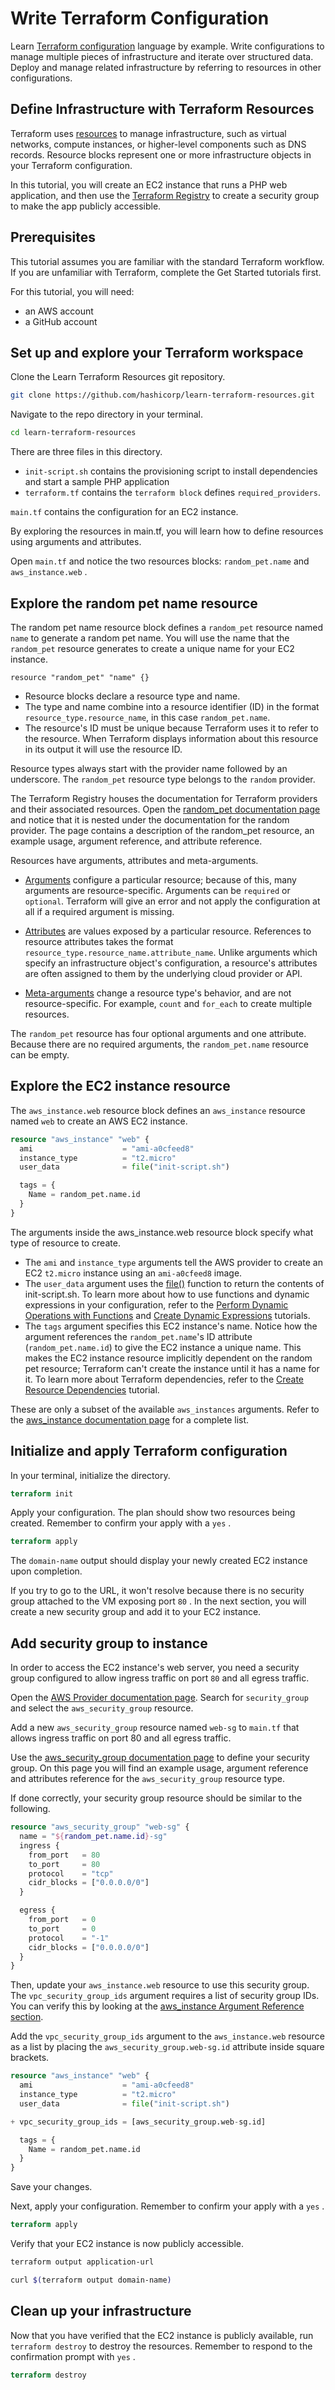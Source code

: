 # Write Terraform Configuration

Learn [Terraform configuration](https://learn.hashicorp.com/collections/terraform/configuration-language) language by example. Write configurations to manage multiple pieces of infrastructure and iterate over structured data. Deploy and manage related infrastructure by referring to resources in other configurations.

## Define Infrastructure with Terraform Resources

Terraform uses [resources](https://www.terraform.io/docs/configuration/resources.html) to manage infrastructure, such as virtual networks, compute instances, or higher-level components such as DNS records. Resource blocks represent one or more infrastructure objects in your Terraform configuration.

In this tutorial, you will create an EC2 instance that runs a PHP web application, and then use the [Terraform Registry](https://registry.terraform.io/) to create a security group to make the app publicly accessible.

## Prerequisites

This tutorial assumes you are familiar with the standard Terraform workflow. If you are unfamiliar with Terraform, complete the Get Started tutorials first.

For this tutorial, you will need:

- an AWS account
- a GitHub account

## Set up and explore your Terraform workspace

Clone the Learn Terraform Resources git repository.

``` BASH
git clone https://github.com/hashicorp/learn-terraform-resources.git
```

Navigate to the repo directory in your terminal.

``` BASH
cd learn-terraform-resources
```

There are three files in this directory.

- `init-script.sh` contains the provisioning script to install dependencies and start a sample PHP application
- `terraform.tf` contains the `terraform block` defines `required_providers`.

`main.tf` contains the configuration for an EC2 instance.

By exploring the resources in main.tf, you will learn how to define resources using arguments and attributes.

Open `main.tf` and notice the two resources blocks: `random_pet.name` and `aws_instance.web` .

## Explore the random pet name resource

The random pet name resource block defines a `random_pet` resource named `name` to generate a random pet name. You will use the name that the `random_pet` resource generates to create a unique name for your EC2 instance.

 `resource "random_pet" "name" {}`

- Resource blocks declare a resource type and name.
- The type and name combine into a resource identifier (ID) in the format `resource_type.resource_name`, in this case `random_pet.name`.
- The resource's ID must be unique because Terraform uses it to refer to the resource. When Terraform displays information about this resource in its output it will use the resource ID.

Resource types always start with the provider name followed by an underscore. The `random_pet` resource type belongs to the `random` provider.

The Terraform Registry houses the documentation for Terraform providers and their associated resources. Open the [random_pet documentation page](https://registry.terraform.io/providers/hashicorp/random/latest/docs/resources/pet) and notice that it is nested under the documentation for the random provider. The page contains a description of the random_pet resource, an example usage, argument reference, and attribute reference.

Resources have arguments, attributes and meta-arguments.

- [Arguments](https://www.terraform.io/docs/configuration/resources.html#resource-arguments) configure a particular resource; because of this, many arguments are resource-specific. Arguments can be `required` or `optional`. Terraform will give an error and not apply the configuration at all if a required argument is missing.

- [Attributes](https://www.terraform.io/docs/configuration/resources.html#accessing-resource-attributes) are values exposed by a particular resource. References to resource attributes takes the format `resource_type.resource_name.attribute_name`. Unlike arguments which specify an infrastructure object's configuration, a resource's attributes are often assigned to them by the underlying cloud provider or API.

- [Meta-arguments](https://www.terraform.io/docs/configuration/resources.html#meta-arguments) change a resource type's behavior, and are not resource-specific. For example,     `count` and `for_each` to create multiple resources.

The `random_pet` resource has four optional arguments and one attribute. Because there are no required arguments, the `random_pet.name` resource can be empty.

## Explore the EC2 instance resource

The `aws_instance.web` resource block defines an `aws_instance` resource named `web` to create an AWS EC2 instance.

``` terraform
resource "aws_instance" "web" {
  ami                    = "ami-a0cfeed8"
  instance_type          = "t2.micro"
  user_data              = file("init-script.sh")

  tags = {
    Name = random_pet.name.id
  }
}
```

The arguments inside the aws_instance.web resource block specify what type of resource to create.

- The `ami` and `instance_type` arguments tell the AWS provider to create an EC2 `t2.micro` instance using an `ami-a0cfeed8` image.
- The `user_data` argument uses the [file()](https://www.terraform.io/docs/configuration/functions/file.html) function to return the contents of init-script.sh. To learn more about how to use functions and dynamic expressions in your configuration, refer to the [Perform Dynamic Operations with Functions](https://learn.hashicorp.com/tutorials/terraform/functions?in=terraform/configuration-language) and [Create Dynamic Expressions](https://learn.hashicorp.com/tutorials/terraform/expressions?in=terraform/configuration-language) tutorials.
- The `tags` argument specifies this EC2 instance's name. Notice how the argument references the `random_pet.name`'s ID attribute (`random_pet.name.id`) to give the EC2 instance a unique name. This makes the EC2 instance resource implicitly dependent on the random pet resource; Terraform can't create the instance until it has a name for it. To learn more about Terraform dependencies, refer to the [Create Resource Dependencies](https://learn.hashicorp.com/tutorials/terraform/dependencies?in=terraform/configuration-language) tutorial.

These are only a subset of the available `aws_instances` arguments. Refer to the [aws_instance documentation page](https://registry.terraform.io/providers/hashicorp/aws/latest/docs/resources/instance#argument-reference) for a complete list.

## Initialize and apply Terraform configuration

In your terminal, initialize the directory.

``` terraform
terraform init
```

Apply your configuration. The plan should show two resources being created. Remember to confirm your apply with a `yes` .

``` terraform
terraform apply
```

The `domain-name` output should display your newly created EC2 instance upon completion.

If you try to go to the URL, it won't resolve because there is no security group attached to the VM exposing port `80` . In the next section, you will create a new security group and add it to your EC2 instance.

## Add security group to instance

In order to access the EC2 instance's web server, you need a security group configured to allow ingress traffic on port `80` and all egress traffic.

Open the [AWS Provider documentation page](https://registry.terraform.io/providers/hashicorp/aws/latest/docs). Search for `security_group` and select the `aws_security_group` resource.

Add a new `aws_security_group` resource named `web-sg` to `main.tf` that allows ingress traffic on port 80 and all egress traffic.

Use the [aws_security_group documentation page](https://registry.terraform.io/providers/hashicorp/aws/latest/docs/resources/security_group) to define your security group. On this page you will find an example usage, argument reference and attributes reference for the `aws_security_group` resource type.

If done correctly, your security group resource should be similar to the following.

``` terraform
resource "aws_security_group" "web-sg" {
  name = "${random_pet.name.id}-sg"
  ingress {
    from_port   = 80
    to_port     = 80
    protocol    = "tcp"
    cidr_blocks = ["0.0.0.0/0"]
  }

  egress {
    from_port   = 0
    to_port     = 0
    protocol    = "-1"
    cidr_blocks = ["0.0.0.0/0"]
  }
}
```

Then, update your `aws_instance.web` resource to use this security group. The `vpc_security_group_ids` argument requires a list of security group IDs. You can verify this by looking at the [aws_instance Argument Reference section](https://registry.terraform.io/providers/hashicorp/aws/latest/docs/resources/instance#vpc_security_group_ids).

Add the `vpc_security_group_ids` argument to the `aws_instance.web` resource as a list by placing the `aws_security_group.web-sg.id` attribute inside square brackets.

``` terraform
resource "aws_instance" "web" {
  ami                    = "ami-a0cfeed8"
  instance_type          = "t2.micro"
  user_data              = file("init-script.sh")

+ vpc_security_group_ids = [aws_security_group.web-sg.id]

  tags = {
    Name = random_pet.name.id
  }
}
```

Save your changes.

Next, apply your configuration. Remember to confirm your apply with a `yes` .

``` terraform
terraform apply
```

Verify that your EC2 instance is now publicly accessible.

``` BASH
terraform output application-url

curl $(terraform output domain-name)
```

## Clean up your infrastructure

Now that you have verified that the EC2 instance is publicly available, run `terraform destroy` to destroy the resources. Remember to respond to the confirmation prompt with `yes` .

``` terraform
terraform destroy
```
